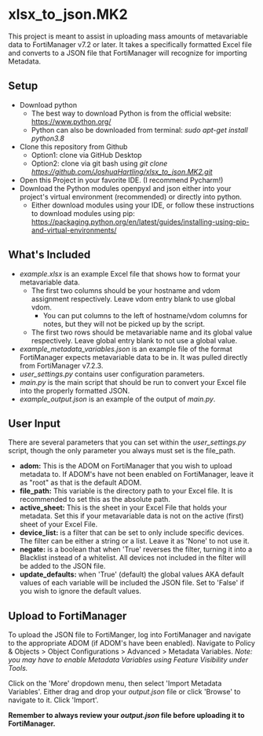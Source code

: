 # xlsx_to_json.MK2
This project is meant to assist in uploading mass amounts of metavariable data to FortiManager v7.2
or later.  It takes a specifically formatted Excel file and converts to a JSON file that FortiManager
will recognize for importing Metadata.


## Setup
* Download python
    * The best way to download Python is from the official website: https://www.python.org/
    * Python can also be downloaded from terminal: *sudo apt-get install python3.8*
* Clone this repository from Github
    * Option1: clone via GitHub Desktop
    * Option2: clone via git bash using *git clone https://github.com/JoshuaHartling/xlsx_to_json.MK2.git*
* Open this Project in your favorite IDE.  (I recommend Pycharm!)
* Download the Python modules openpyxl and json either into your project's
virtual environment (recommended) or directly into python.
    * Either download modules using your IDE, or follow these instructions to download modules using
    pip: https://packaging.python.org/en/latest/guides/installing-using-pip-and-virtual-environments/
    
## What's Included
* *example.xlsx* is an example Excel file that shows how to format your metavariable data.
    * The first two columns should be your hostname and vdom assignment respectively.  Leave vdom entry
    blank to use global vdom.
        * You can put columns to the left of hostname/vdom columns for notes, but they will not be picked up
        by the script.
    * The first two rows should be metavariable name and its global value respectively.  Leave global entry
    blank to not use a global value.
* *example_metadata_variables.json* is an example file of the format FortiManager expects metavariable
data to be in.  It was pulled directly from FortiManager v7.2.3.
* *user_settings.py* contains user configuration parameters.
* *main.py* is the main script that should be run to convert your Excel file into the 
properly formatted JSON.
* *example_output.json* is an example of the output of *main.py*.

## User Input
There are several parameters that you can set within the *user_settings.py* script,
though the only parameter you always must set is the file_path.
* **adom:** This is the ADOM on FortiManager that you wish to upload metadata to.  If ADOM's have
not been enabled on FortiManager, leave it as "root" as that is the default ADOM.  
* **file_path:** This variable is the directory path to your Excel file.  It is recommended
to set this as the absolute path.
* **active_sheet:** This is the sheet in your Excel File that holds your metadata.  Set this
if your metavariable data is not on the active (first) sheet of your Excel File.
* **device_list:** is a filter that can be set to only include specific devices.
The filter can be either a string or a list.  Leave it as 'None' to not use it.
* **negate:** is a boolean that when 'True' reverses the filter, turning it into a Blacklist
instead of a whitelist.  All devices not included in the filter will be added to the JSON file.
* **update_defaults:** when 'True' (default) the global values AKA default values of each variable
 will be included the JSON file.  Set to 'False' if you wish to ignore the default values.

## Upload to FortiManager
To upload the JSON file to FortiManger, log into FortiManager and navigate to the appropriate ADOM
(if ADOM's have been enabled).  Navigate to Policy & Objects > Object Configurations > Advanced >
Metadata Variables.  *Note: you may have to enable Metadata Variables using Feature Visibility
under Tools.*

Click on the 'More' dropdown menu, then select 'Import Metadata Variables'.  Either drag and drop
your *output.json* file or click 'Browse' to navigate to it.  Click 'Import'.

**Remember to always review your *output.json* file before uploading it to FortiManager.**
